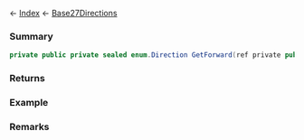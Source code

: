 ← [Index](Api-Index) ← [Base27Directions](VRageMath.Base27Directions)

### Summary

```csharp
private public private sealed enum.Direction GetForward(ref private public sealed struct.Quaternion rot)
```

### Returns

### Example

### Remarks

